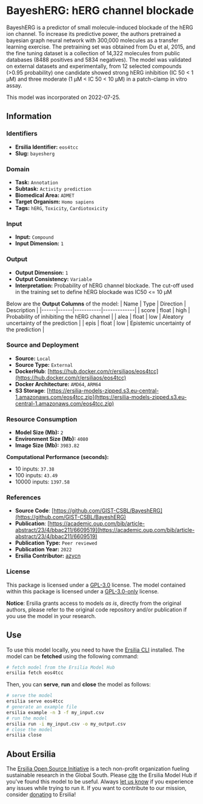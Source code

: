# BayeshERG: hERG channel blockade

BayeshERG is a predictor of small molecule-induced blockade of the hERG ion channel. To increase its predictive power, the authors pretrained a bayesian graph neural network with 300,000 molecules as a transfer learning exercise. The pretraining set was obtained from Du et al, 2015, and the fine tuning dataset is a collection of 14,322 molecules from public databases (8488 positives and 5834 negatives). The model was validated on external datasets and experimentally, from 12 selected compounds (>0.95 probability) one candidate showed strong hERG inhibition (IC 50 < 1 μM) and three moderate (1 μM < IC 50 < 10 μM) in a patch-clamp in vitro assay.

This model was incorporated on 2022-07-25.

## Information
### Identifiers
- **Ersilia Identifier:** `eos4tcc`
- **Slug:** `bayesherg`

### Domain
- **Task:** `Annotation`
- **Subtask:** `Activity prediction`
- **Biomedical Area:** `ADMET`
- **Target Organism:** `Homo sapiens`
- **Tags:** `hERG`, `Toxicity`, `Cardiotoxicity`

### Input
- **Input:** `Compound`
- **Input Dimension:** `1`

### Output
- **Output Dimension:** `1`
- **Output Consistency:** `Variable`
- **Interpretation:** Probability of hERG channel blockade. The cut-off used in the training set to define hERG blockade was IC50 <= 10 μM

Below are the **Output Columns** of the model:
| Name | Type | Direction | Description |
|------|------|-----------|-------------|
| score | float | high | Probability of inhibiting the hERG channel |
| alea | float | low | Aleatory uncertainty of the prediction |
| epis | float | low | Epistemic uncertainty of the prediction |


### Source and Deployment
- **Source:** `Local`
- **Source Type:** `External`
- **DockerHub**: [https://hub.docker.com/r/ersiliaos/eos4tcc](https://hub.docker.com/r/ersiliaos/eos4tcc)
- **Docker Architecture:** `AMD64`, `ARM64`
- **S3 Storage**: [https://ersilia-models-zipped.s3.eu-central-1.amazonaws.com/eos4tcc.zip](https://ersilia-models-zipped.s3.eu-central-1.amazonaws.com/eos4tcc.zip)

### Resource Consumption
- **Model Size (Mb):** `2`
- **Environment Size (Mb):** `4080`
- **Image Size (Mb):** `3983.82`

**Computational Performance (seconds):**
- 10 inputs: `37.38`
- 100 inputs: `43.49`
- 10000 inputs: `1397.58`

### References
- **Source Code**: [https://github.com/GIST-CSBL/BayeshERG](https://github.com/GIST-CSBL/BayeshERG)
- **Publication**: [https://academic.oup.com/bib/article-abstract/23/4/bbac211/6609519](https://academic.oup.com/bib/article-abstract/23/4/bbac211/6609519)
- **Publication Type:** `Peer reviewed`
- **Publication Year:** `2022`
- **Ersilia Contributor:** [azycn](https://github.com/azycn)

### License
This package is licensed under a [GPL-3.0](https://github.com/ersilia-os/ersilia/blob/master/LICENSE) license. The model contained within this package is licensed under a [GPL-3.0-only](LICENSE) license.

**Notice**: Ersilia grants access to models _as is_, directly from the original authors, please refer to the original code repository and/or publication if you use the model in your research.


## Use
To use this model locally, you need to have the [Ersilia CLI](https://github.com/ersilia-os/ersilia) installed.
The model can be **fetched** using the following command:
```bash
# fetch model from the Ersilia Model Hub
ersilia fetch eos4tcc
```
Then, you can **serve**, **run** and **close** the model as follows:
```bash
# serve the model
ersilia serve eos4tcc
# generate an example file
ersilia example -n 3 -f my_input.csv
# run the model
ersilia run -i my_input.csv -o my_output.csv
# close the model
ersilia close
```

## About Ersilia
The [Ersilia Open Source Initiative](https://ersilia.io) is a tech non-profit organization fueling sustainable research in the Global South.
Please [cite](https://github.com/ersilia-os/ersilia/blob/master/CITATION.cff) the Ersilia Model Hub if you've found this model to be useful. Always [let us know](https://github.com/ersilia-os/ersilia/issues) if you experience any issues while trying to run it.
If you want to contribute to our mission, consider [donating](https://www.ersilia.io/donate) to Ersilia!

